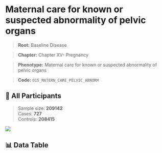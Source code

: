 # Maternal care for known or suspected abnormality of pelvic organs

> **Root:** Baseline Disease  

> **Chapter:** Chapter XV- Pregnancy  

> **Phenotype:** Maternal care for known or suspected abnormality of pelvic organs  

> **Code:** `O15_MATERN_CARE_PELVIC_ABNORM`

## 🧪 All Participants  
> Sample size: **209142**  
> Cases: **727**  
> Controls: **208415**
<img src="/Sensitive/Figures/ALL/Baseline/O15_MATERN_CARE_PELVIC_ABNORM.png"/>

## 📊 Data Table
<CsvTableMRF src="/Sensitive/Data/ALL/Baseline/LG_O15_MATERN_CARE_PELVIC_ABNORM.csv"/>

